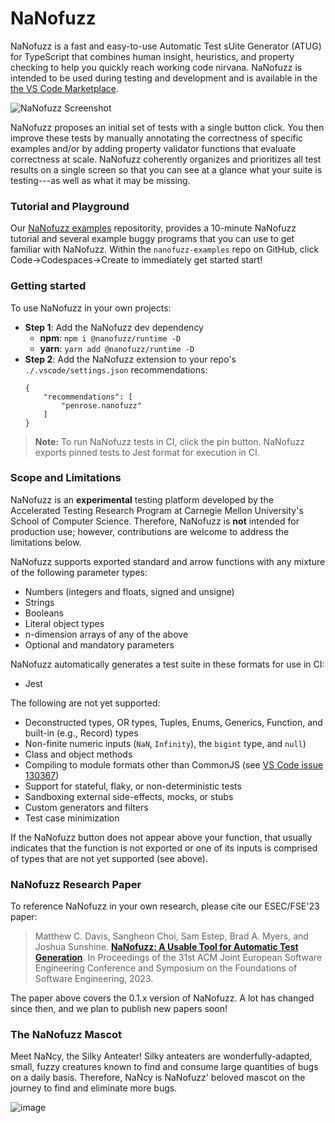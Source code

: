 # NaNofuzz

NaNofuzz is a fast and easy-to-use Automatic Test sUite Generator (ATUG) for TypeScript that combines human insight, heuristics, and property checking to help you quickly reach working code nirvana. NaNofuzz is intended to be used during testing and development and is available in the [the VS Code Marketplace](https://marketplace.visualstudio.com/items?itemName=penrose.nanofuzz).

![NaNofuzz Screenshot](https://github.com/user-attachments/assets/7655c0c7-96ee-4251-b383-77023c68f3da)

NaNofuzz proposes an initial set of tests with a single button click. You then improve these tests by manually annotating the correctness of specific examples and/or by adding property validator functions that evaluate correctness at scale. NaNofuzz coherently organizes and prioritizes all test results on a single screen so that you can see at a glance what your suite is testing---as well as what it may be missing. 

### Tutorial and Playground

Our [NaNofuzz examples](https://github.com/nanofuzz/nanofuzz-examples/) repositority, provides a 10-minute NaNofuzz tutorial and several example buggy programs that you can use to get familiar with NaNofuzz. Within the `nanofuzz-examples` repo on GitHub, click Code->Codespaces->Create to immediately get started start!

### Getting started

To use NaNofuzz in your own projects: 

- **Step 1**: Add the NaNofuzz dev dependency
    - **npm**: `npm i @nanofuzz/runtime -D`
    - **yarn**: `yarn add @nanofuzz/runtime -D`
- **Step 2**: Add the NaNofuzz extension to your repo's `./.vscode/settings.json` recommendations:
    ```
    {
        "recommendations": [
            "penrose.nanofuzz"
        ]
    }
    ```

> **Note:** To run NaNofuzz tests in CI, click the pin button. NaNofuzz exports pinned tests to Jest format for execution in CI.

### Scope and Limitations

NaNofuzz is an **experimental** testing platform developed by the Accelerated Testing Research Program at Carnegie Mellon University's School of Computer Science. Therefore, NaNofuzz is **not** intended for production use; however, contributions are welcome to address the limitations below. 

NaNofuzz supports exported standard and arrow functions with any mixture of the following parameter types:
 - Numbers (integers and floats, signed and unsigne)
 - Strings
 - Booleans
 - Literal object types
 - n-dimension arrays of any of the above
 - Optional and mandatory parameters

NaNofuzz automatically generates a test suite in these formats for use in CI:
 - Jest

The following are not yet supported:
 - Deconstructed types, OR types, Tuples, Enums, Generics, Function, and built-in (e.g., Record) types
 - Non-finite numeric inputs (`NaN`, `Infinity`), the `bigint` type, and `null`)
 - Class and object methods
 - Compiling to module formats other than CommonJS (see [VS Code issue 130367](https://github.com/microsoft/vscode/issues/130367))
 - Support for stateful, flaky, or non-deterministic tests
 - Sandboxing external side-effects, mocks, or stubs
 - Custom generators and filters
 - Test case minimization

If the NaNofuzz button does not appear above your function, that usually indicates that the function is not exported or one of its inputs is comprised of types that are not yet supported (see above).

### NaNofuzz Research Paper

To reference NaNofuzz in your own research, please cite our ESEC/FSE'23 paper:

> Matthew C. Davis, Sangheon Choi, Sam Estep, Brad A. Myers, and Joshua Sunshine. **[NaNofuzz: A Usable Tool for Automatic Test Generation](https://dl.acm.org/doi/10.1145/3611643.3616327)**. In Proceedings of the 31st ACM Joint European Software Engineering Conference and Symposium on the Foundations of Software Engineering, 2023.

The paper above covers the 0.1.x version of NaNofuzz. A lot has changed since then, and we plan to publish new papers soon!

### The NaNofuzz Mascot

Meet NaNcy, the Silky Anteater! Silky anteaters are wonderfully-adapted, small, fuzzy creatures known to find and consume large quantities of bugs on a daily basis. Therefore, NaNcy is NaNofuzz' beloved mascot on the journey to find and eliminate more bugs.

![image](https://avatars.githubusercontent.com/u/136026223?s=200&v=4)


